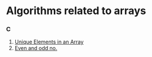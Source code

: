 

# Algorithms related to arrays

### C

1. [Unique Elements in an Array](c-or-cpp/unique-elements-in-an-array.c)
2. [Even and odd no. ](c-or-cpp/even-and-odd.c)
